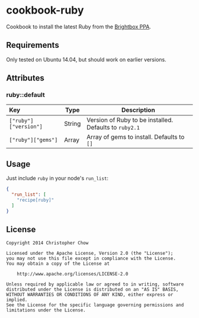 # cookbook-ruby

Cookbook to install the latest Ruby from the [Brightbox PPA](https://launchpad.net/~brightbox/+archive/ruby-ng).

## Requirements

Only tested on Ubuntu 14.04, but should work on earlier versions.

## Attributes

### ruby::default

Key                    | Type   | Description
:----------------------|--------|----------------------------------------------------------
`["ruby"]["version"]`  | String | Version of Ruby to be installed. Defaults to `ruby2.1`
`["ruby"]["gems"]`     | Array  | Array of gems to install. Defaults to `[]`

## Usage

Just include `ruby` in your node's `run_list`:

```json
{
  "run_list": [
    "recipe[ruby]"
  ]
}
```

## License

    Copyright 2014 Christopher Chow

    Licensed under the Apache License, Version 2.0 (the "License");
    you may not use this file except in compliance with the License.
    You may obtain a copy of the License at

        http://www.apache.org/licenses/LICENSE-2.0

    Unless required by applicable law or agreed to in writing, software
    distributed under the License is distributed on an "AS IS" BASIS,
    WITHOUT WARRANTIES OR CONDITIONS OF ANY KIND, either express or implied.
    See the License for the specific language governing permissions and
    limitations under the License.

